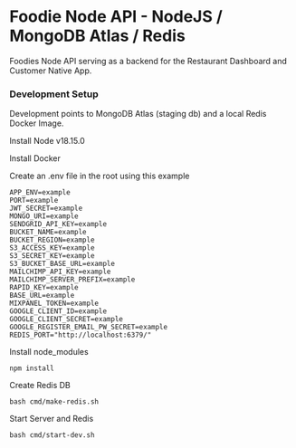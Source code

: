# Foodie Node API - NodeJS / MongoDB Atlas / Redis

Foodies Node API serving as a backend for the Restaurant Dashboard and Customer Native App.

### Development Setup

Development points to MongoDB Atlas (staging db) and a local Redis Docker Image.

Install Node v18.15.0

Install Docker

Create an .env file in the root using this example

```
APP_ENV=example
PORT=example
JWT_SECRET=example
MONGO_URI=example
SENDGRID_API_KEY=example
BUCKET_NAME=example
BUCKET_REGION=example
S3_ACCESS_KEY=example
S3_SECRET_KEY=example
S3_BUCKET_BASE_URL=example
MAILCHIMP_API_KEY=example
MAILCHIMP_SERVER_PREFIX=example
RAPID_KEY=example
BASE_URL=example
MIXPANEL_TOKEN=example
GOOGLE_CLIENT_ID=example
GOOGLE_CLIENT_SECRET=example
GOOGLE_REGISTER_EMAIL_PW_SECRET=example
REDIS_PORT="http://localhost:6379/"
```

Install node_modules

```
npm install
```

Create Redis DB

```
bash cmd/make-redis.sh
```

Start Server and Redis

```
bash cmd/start-dev.sh
```
